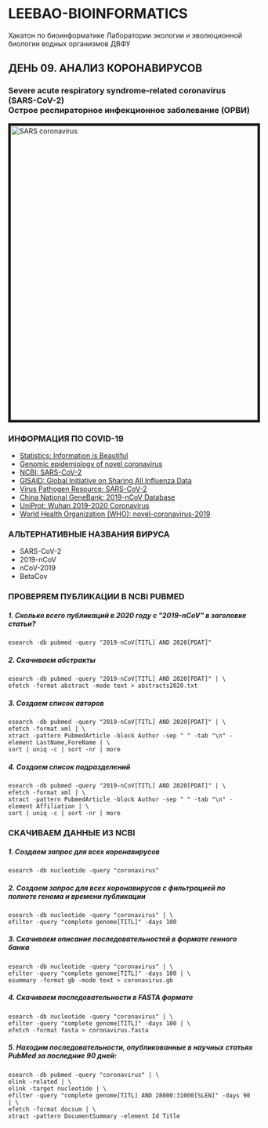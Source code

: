 # LEEBAO-BIOINFORMATICS

Хакатон по биоинформатике Лаборатории экологии и эволюционной биологии водных организмов ДВФУ

## ДЕНЬ 09. АНАЛИЗ КОРОНАВИРУСОВ

### Severe acute respiratory syndrome-related coronavirus (SARS-CoV-2)<br/>Острое респираторное инфекционное заболевание (ОРВИ)

<img src="https://www.viprbrc.org/brc/images/2019_nCoV_virion_genome.png" 
alt="SARS coronavirus" width="600" border="5" />

### ИНФОРМАЦИЯ ПО COVID-19

* [Statistics: Information is Beautiful](https://informationisbeautiful.net/visualizations/covid-19-coronavirus-infographic-datapack/)
* [Genomic epidemiology of novel coronavirus](https://nextstrain.org/ncov)
* [NCBI: SARS-CoV-2](https://www.ncbi.nlm.nih.gov/genbank/sars-cov-2-seqs/)
* [GISAID: Global Initiative on Sharing All Influenza Data](https://www.gisaid.org/)
* [Virus Pathogen Resource: SARS-CoV-2](https://www.viprbrc.org/brc/home.spg?decorator=corona_ncov)
* [China National GeneBank: 2019-nCoV Database](https://db.cngb.org/datamart/disease/DATAdis19/)
* [UniProt: Wuhan 2019-2020 Coronavirus](http://insideuniprot.blogspot.com/2020/02/wuhan-2019-2020-coronavirus-uniprotkb.html)
* [World Health Organization (WHO): novel-coronavirus-2019](https://www.who.int/emergencies/diseases/novel-coronavirus-2019)

### АЛЬТЕРНАТИВНЫЕ НАЗВАНИЯ ВИРУСА

* SARS-CoV-2
* 2019-nCoV
* nCoV-2019
* BetaCov

### ПРОВЕРЯЕМ ПУБЛИКАЦИИ В NCBI PUBMED

##### 1. Сколько всего публикаций в 2020 году с "2019-nCoV" в заголовке статьи?
```
esearch -db pubmed -query "2019-nCoV[TITL] AND 2020[PDAT]"
```

##### 2. Скачиваем абстракты
```
esearch -db pubmed -query "2019-nCoV[TITL] AND 2020[PDAT]" | \
efetch -format abstract -mode text > abstracts2020.txt
```

##### 3. Создаем список авторов
```
esearch -db pubmed -query "2019-nCoV[TITL] AND 2020[PDAT]" | \
efetch -format xml | \
xtract -pattern PubmedArticle -block Author -sep " " -tab "\n" -element LastName,ForeName | \
sort | uniq -c | sort -nr | more
```

##### 4. Создаем список подразделений
```
esearch -db pubmed -query "2019-nCoV[TITL] AND 2020[PDAT]" | \
efetch -format xml | \
xtract -pattern PubmedArticle -block Author -sep " " -tab "\n" -element Affiliation | \
sort | uniq -c | sort -nr | more
```

### СКАЧИВАЕМ ДАННЫЕ ИЗ NCBI

##### 1. Создаем запрос для всех коронавирусов
```
esearch -db nucleotide -query "coronavirus"
```

##### 2. Создаем запрос для всех коронавирусов с фильтрацией по полноте генома и времени публикации
```
esearch -db nucleotide -query "coronavirus" | \
efilter -query "complete genome[TITL]" -days 100
```

##### 3. Скачиваем описание последовательностей в формате генного банка
```
esearch -db nucleotide -query "coronavirus" | \
efilter -query "complete genome[TITL]" -days 100 | \
esummary -format gb -mode text > coronavirus.gb
```

##### 4. Скачиваем последовательности в FASTA формате
```
esearch -db nucleotide -query "coronavirus" | \
efilter -query "complete genome[TITL]" -days 100 | \
efetch -format fasta > coronavirus.fasta
```

##### 5. Находим последовательности, опубликованные в научных статьях PubMed за последние 90 дней:
```
esearch -db pubmed -query "coronavirus" | \
elink -related | \
elink -target nucleotide | \
efilter -query "complete genome[TITL] AND 28000:31000[SLEN]" -days 90 | \
efetch -format docsum | \
xtract -pattern DocumentSummary -element Id Title
```

